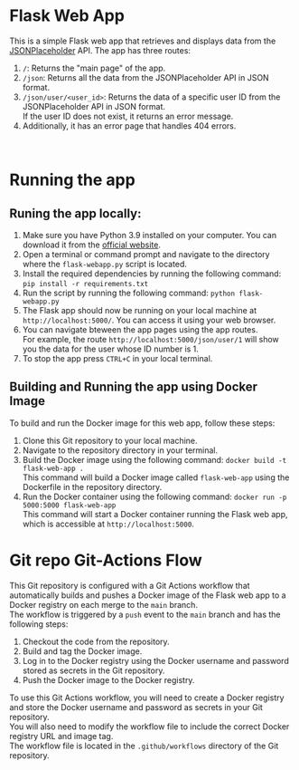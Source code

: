 # Flask Web App

This is a simple Flask web app that retrieves and displays data from the [JSONPlaceholder](https://jsonplaceholder.typicode.com/) API. The app has three routes:

1. `/`: Returns the "main page" of the app.
2. `/json`: Returns all the data from the JSONPlaceholder API in JSON format.
3. `/json/user/<user_id>`: Returns the data of a specific user ID from the JSONPlaceholder API in JSON format. <br>
If the user ID does not exist, it returns an error message.
4. Additionally, it has an error page that handles 404 errors.
<br>

# Running the app

## Runing the app locally:

1. Make sure you have Python 3.9 installed on your computer. You can download it from the [official website](https://www.python.org/downloads/).
2. Open a terminal or command prompt and navigate to the directory where the `flask-webapp.py` script is located.
3. Install the required dependencies by running the following command:  `pip install -r requirements.txt`
4. Run the script by running the following command: `python flask-webapp.py`
5. The Flask app should now be running on your local machine at `http://localhost:5000/`. You can access it using your web browser.
6. You can navigate bteween the app pages using the app routes. <br>
For example, the route `http://localhost:5000/json/user/1` will show you the data for the user whose ID number is 1.
6. To stop the app press `CTRL+C` in your local terminal.


## Building and Running the app using Docker Image

To build and run the Docker image for this web app, follow these steps:

1. Clone this Git repository to your local machine.
2. Navigate to the repository directory in your terminal.
3. Build the Docker image using the following command:  `docker build -t flask-web-app .` <br>
This command will build a Docker image called `flask-web-app` using the Dockerfile in the repository directory.
4. Run the Docker container using the following command:  `docker run -p 5000:5000 flask-web-app` <br>
This command will start a Docker container running the Flask web app, which is accessible at `http://localhost:5000`.


# Git repo Git-Actions Flow

This Git repository is configured with a Git Actions workflow that automatically builds and pushes a Docker image of the Flask web app to a Docker registry on each merge to the `main` branch. <br> 
The workflow is triggered by a `push` event to the `main` branch and has the following steps:

1. Checkout the code from the repository.
2. Build and tag the Docker image.
3. Log in to the Docker registry using the Docker username and password stored as secrets in the Git repository.
4. Push the Docker image to the Docker registry.

To use this Git Actions workflow, you will need to create a Docker registry and store the Docker username and password as secrets in your Git repository. <br>
You will also need to modify the workflow file to include the correct Docker registry URL and image tag. <br>
The workflow file is located in the `.github/workflows` directory of the Git repository.
